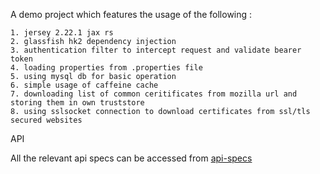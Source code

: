 A demo project which features the usage of the following :

    1. jersey 2.22.1 jax rs
    2. glassfish hk2 dependency injection
    3. authentication filter to intercept request and validate bearer token
    4. loading properties from .properties file
    5. using mysql db for basic operation
    6. simple usage of caffeine cache
    7. downloading list of common ceritificates from mozilla url and storing them in own truststore
    8. using sslsocket connection to download certificates from ssl/tls secured websites


API

All the relevant api specs can be accessed from [api-specs](/docs/api-specs.md)
